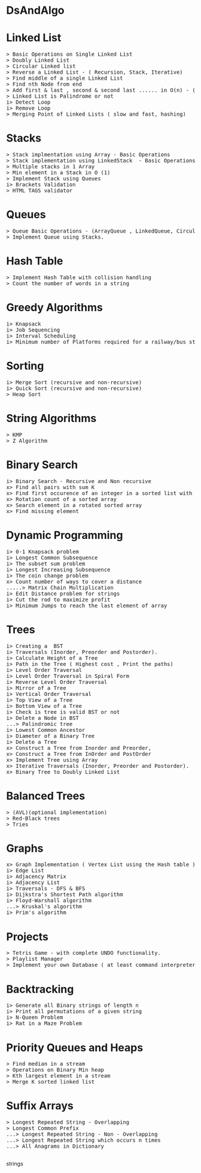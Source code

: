 # DsAndAlgo
# Linked List  	
<pre>
> Basic Operations on Single Linked List 
> Doubly Linked List 
> Circular Linked list
> Reverse a Linked List - ( Recursion, Stack, Iterative)
> Find middle of a single Linked List
> Find nth Node from end
> Add first & last , second & second last ...... in O(n) - ( Recursive and Non recursive)
> Linked List is Palindrome or not
i> Detect Loop
i> Remove Loop 
> Merging Point of Linked Lists ( slow and fast, hashing)
</pre>

# Stacks	
<pre>
> Stack implmentation using Array - Basic Operations
> Stack implementation using LinkedStack  - Basic Operations 
> Multiple stacks in 1 Array
> Min element in a Stack in O (1)
> Implement Stack using Queues 
i> Brackets Validation
> HTML TAGS validator
</pre>

# Queues	
<pre>
> Queue Basic Operations - (ArrayQueue , LinkedQueue, Circular Queues) 
> Implement Queue using Stacks.
</pre>

# Hash Table	
<pre>
> Implement Hash Table with collision handling
> Count the number of words in a string
</pre>

# Greedy Algorithms
<pre>
i> Knapsack
i> Job Sequencing
i> Interval Scheduling
i> Minimum number of Platforms required for a railway/bus station
</pre>

# Sorting 
<pre>
i> Merge Sort (recursive and non-recursive)
i> Quick Sort (recursive and non-recursive)
> Heap Sort
</pre>

# String Algorithms	
<pre>
> KMP 
> Z Algorithm
</pre>

# Binary Search
<pre>
i> Binary Search - Recursive and Non recursive
x> Find all pairs with sum K 
x> Find first occurence of an integer in a sorted list with duplicates
x> Rotation count of a sorted array 
x> Search element in a rotated sorted array
x> Find missing element
</pre>

# Dynamic Programming
<pre>
i> 0-1 Knapsack problem
i> Longest Common Subsequence
i> The subset sum problem
i> Longest Increasing Subsequence 
i> The coin change problem
x> Count number of ways to cover a distance
.....> Matrix Chain Multiplication
i> Edit Distance problem for strings
i> Cut the rod to maximize profit
i> Minimum Jumps to reach the last element of array
</pre>


# Trees
<pre>
i> Creating a  BST 
i> Traversals (Inorder, Preorder and Postorder).
i> Calculate Height of a Tree 
i> Path in the Tree ( Highest cost , Print the paths)
i> Level Order Traversal
i> Level Order Traversal in Spiral Form 
i> Reverse Level Order Traversal
i> Mirror of a Tree
i> Vertical Order Traversal 
i> Top View of a Tree 
i> Bottom View of a Tree
i> Check is tree is valid BST or not
i> Delete a Node in BST 
...> Palindromic tree 
i> Lowest Common Ancestor
i> Diameter of a Binary Tree 
i> Delete a Tree 
x> Construct a Tree from Inorder and Preorder, 
x> Construct a Tree from InOrder and PostOrder
x> Implement Tree using Array
x> Iterative Traversals (Inorder, Preorder and Postorder).
x> Binary Tree to Doubly Linked List
</pre>

# Balanced Trees
<pre>
> (AVL)(optional implementation)
> Red-Black trees 
> Tries 
</pre>

# Graphs
<pre>
x> Graph Implementation ( Vertex List using the Hash table )
i> Edge List 
i> Adjacency Matrix
i> Adjacency List
i> Traversals - DFS & BFS
i> Dijkstra's Shortest Path algorithm
i> Floyd-Warshall algorithm
...> Kruskal's algorithm
i> Prim's algorithm
</pre>




# Projects
<pre>
> Tetris Game - with complete UNDO functionality.
> Playlist Manager
> Implement your own Database ( at least command interpreter is required
</pre>


# Backtracking
<pre>
i> Generate all Binary strings of length n 
i> Print all permutations of a given string
i> N-Queen Problem
i> Rat in a Maze Problem
</pre>

# Priority Queues and Heaps	
<pre>
> Find median in a stream
> Operations on Binary Min heap
> Kth largest element in a stream
> Merge K sorted linked list
</pre>

# Suffix Arrays
<pre>
> Longest Repeated String - Overlapping
> Longest Common Prefix
...> Longest Repeated String - Non - Overlapping
...> Longest Repeated String which occurs n times 
...> All Anagrams in Dictionary  

</pre>


strings